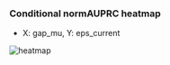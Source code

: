 ### Conditional normAUPRC heatmap

- X: gap_mu, Y: eps_current

![heatmap](/home/elicer/project_0814_2/results/20250815-171403/holdout/conditional_heatmap_gap_mu_vs_eps_current.png)
